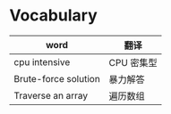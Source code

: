 # Vocabulary

| word                 | 翻译       |
| -------------------- | ---------- |
| cpu intensive        | CPU 密集型 |
| Brute-force solution | 暴力解答   |
| Traverse an array    | 遍历数组   |
